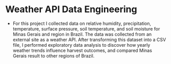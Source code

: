 # Weather API Data Engineering
- For this project I collected data on relative humidity, precipitation, temperature, surface pressure, soil temperature, and soil moisture for Minas Gerais and region in Brazil. The data was collected from an external site as a weather API. After transforming this dataset into a CSV file, I performed exploratory data analysis to discover how yearly weather trends influence harvest outcomes, and compared Minas Gerais result to other regions of Brazil.



